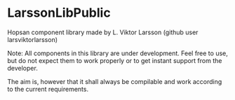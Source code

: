 # LarssonLibPublic
Hopsan component library made by L. Viktor Larsson (github user larsviktorlarsson)

Note: All components in this library are under development. Feel free to use, but do not expect them to work properly or to get instant support from the developer.

The aim is, however that it shall always be compilable and work according to the current requirements.